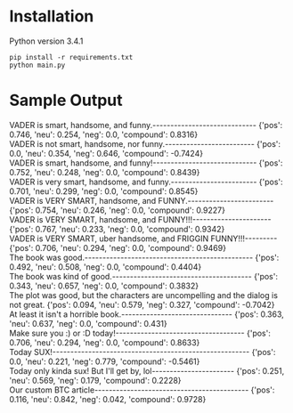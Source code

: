 # Installation
Python version 3.4.1

`pip install -r requirements.txt`  
`python main.py`

# Sample Output

VADER is smart, handsome, and funny.----------------------------- {'pos': 0.746, 'neu': 0.254, 'neg': 0.0, 'compound': 0.8316}  
VADER is not smart, handsome, nor funny.------------------------- {'pos': 0.0, 'neu': 0.354, 'neg': 0.646, 'compound': -0.7424}  
VADER is smart, handsome, and funny!----------------------------- {'pos': 0.752, 'neu': 0.248, 'neg': 0.0, 'compound': 0.8439}  
VADER is very smart, handsome, and funny.------------------------ {'pos': 0.701, 'neu': 0.299, 'neg': 0.0, 'compound': 0.8545}  
VADER is VERY SMART, handsome, and FUNNY.------------------------ {'pos': 0.754, 'neu': 0.246, 'neg': 0.0, 'compound': 0.9227}  
VADER is VERY SMART, handsome, and FUNNY!!!---------------------- {'pos': 0.767, 'neu': 0.233, 'neg': 0.0, 'compound': 0.9342}  
VADER is VERY SMART, uber handsome, and FRIGGIN FUNNY!!!--------- {'pos': 0.706, 'neu': 0.294, 'neg': 0.0, 'compound': 0.9469}  
The book was good.----------------------------------------------- {'pos': 0.492, 'neu': 0.508, 'neg': 0.0, 'compound': 0.4404}  
The book was kind of good.--------------------------------------- {'pos': 0.343, 'neu': 0.657, 'neg': 0.0, 'compound': 0.3832}  
The plot was good, but the characters are uncompelling and the dialog is not great. {'pos': 0.094, 'neu': 0.579, 'neg': 0.327, 'compound': -0.7042}  
At least it isn't a horrible book.------------------------------- {'pos': 0.363, 'neu': 0.637, 'neg': 0.0, 'compound': 0.431}  
Make sure you :) or :D today!------------------------------------ {'pos': 0.706, 'neu': 0.294, 'neg': 0.0, 'compound': 0.8633}  
Today SUX!------------------------------------------------------- {'pos': 0.0, 'neu': 0.221, 'neg': 0.779, 'compound': -0.5461}  
Today only kinda sux! But I'll get by, lol----------------------- {'pos': 0.251, 'neu': 0.569, 'neg': 0.179, 'compound': 0.2228}  
Our custom BTC article------------------------------------------- {'pos': 0.116, 'neu': 0.842, 'neg': 0.042, 'compound': 0.9728}  
